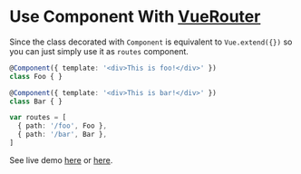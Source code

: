 # Use Component With [VueRouter](http://router.vuejs.org/)

Since the class decorated with `Component` is equivalent to `Vue.extend({})` so you can just simply use it as `routes` component.

```typescript
@Component({ template: '<div>This is foo!</div>' }) 
class Foo { }

@Component({ template: '<div>This is bar!</div>' }) 
class Bar { }

var routes = [
  { path: '/foo', Foo },
  { path: '/bar', Bar },
]
```


See live demo [here](http://embed.plnkr.co/3fOrJl/) or [here](http://embed.plnkr.co/c4ohy0/).